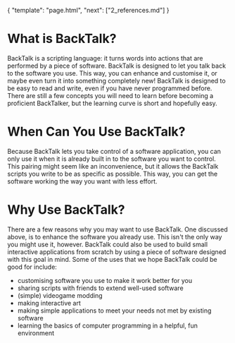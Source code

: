 {
    "template": "page.html",
    "next": ["2_references.md"]
}

# What is BackTalk?

BackTalk is a scripting language: it turns words into actions that are performed by a piece of software. BackTalk is designed to let you talk
back to the software you use. This way, you can enhance and customise it,
or maybe even turn it into something completely new! BackTalk is designed
to be easy to read and write, even if you have never programmed before. There are still a few concepts you will need to learn before becoming
a proficient BackTalker, but the learning curve is short and hopefully
easy.

# When Can You Use BackTalk?

Because BackTalk lets you take control of a software application, you can only use it when it is already built in to the software you want to control. This pairing might seem like an inconvenience, but it allows the
BackTalk scripts you write to be as specific as possible. This way, you can get the software working the way you want with less effort.

# Why Use BackTalk?

There are a few reasons why you may want to use BackTalk. One discussed above, is to enhance the software you already use. This isn't the only way you might use it, however. BackTalk could also be used to build small interactive applications from scratch by using a piece of software designed with this goal in mind. Some of the uses that we hope BackTalk could be good for include:

 * customising software you use to make it work better for you
 * sharing scripts with friends to extend well-used software
 * (simple) videogame modding
 * making interactive art
 * making simple applications to meet your needs not met by existing software
 * learning the basics of computer programming in a helpful, fun environment
